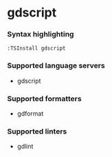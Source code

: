 # gdscript
<!--- THIS DOCUMENT IS AUTOMATICALLY GENERATED, DON'T EDIT IT -->

### Syntax highlighting

```vim
:TSInstall gdscript
```

### Supported language servers

- gdscript

### Supported formatters

- gdformat

### Supported linters

- gdlint
